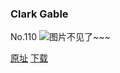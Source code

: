 ### Clark Gable
No.110
![图片不见了~~~](https://imgs.xkcd.com/comics/clark_gable.jpg)

[原址](https://xkcd.com//110) [下载](https://imgs.xkcd.com/comics/clark_gable.jpg)

